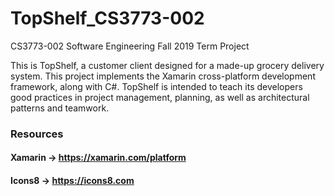 # TopShelf_CS3773-002
CS3773-002 Software Engineering Fall 2019 Term Project

This is TopShelf, a customer client designed for a made-up grocery delivery system. This project implements the Xamarin cross-platform development framework, along with C#. TopShelf is intended to teach its developers good practices in project management, planning, as well as architectural patterns and teamwork.


### Resources
#### Xamarin -> https://xamarin.com/platform
#### Icons8 -> https://icons8.com
